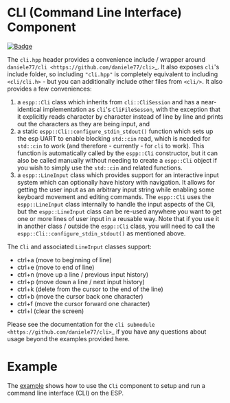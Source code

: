 # CLI (Command Line Interface) Component

[![Badge](https://components.espressif.com/components/espp/cli/badge.svg)](https://components.espressif.com/components/espp/cli)

The `cli.hpp` header provides a convenience include / wrapper around
`daniele77/cli <https://github.com/daniele77/cli>`_. It also exposes `cli`'s
include folder, so including `"cli.hpp"` is completely equivalent to including
`<cli/cli.h>` - but you can additionally include other files from
`<cli/>`. It also provides a few conveniences:

1. a `espp::Cli` class which inherits from `cli::CliSession` and has a
   near-identical implementation as `cli`'s `CliFileSesson`, with the exception
   that it explicitly reads character by character instead of line by line and
   prints out the characters as they are being input, and
2. a static `espp::Cli::configure_stdin_stdout()` function which sets up the esp
   UART to enable blocking `std::cin` read, which is needed for `std::cin` to
   work (and therefore - currently - for `cli` to work). This function is
   automatically called by the `espp::Cli` constructor, but it can also be
   called manually without needing to create a `espp::Cli` object if you wish to
   simply use the `std::cin` and related functions.
3. a `espp::LineInput` class which provides support for an interactive input
   system which can optionally have history with navigation. It allows for
   getting the user input as an arbitrary input string while enabling some
   keyboard movement and editing commands. The `espp::Cli` uses the
   `espp::LineInput` class internally to handle the input aspects of the Cli,
   but the `espp::LineInput` class can be re-used anywhere you want to get one
   or more lines of user input in a reusable way. Note that if you use it in
   another class / outside the `espp::Cli` class, you will need to call the
   `espp::Cli::configure_stdin_stdout()` as mentioned above.

The `Cli` and associated `LineInput` classes support:
  *   ctrl+a (move to beginning of line)
  *   ctrl+e (move to end of line)
  *   ctrl+n (move up a line / previous input history)
  *   ctrl+p (move down a line / next input history)
  *   ctrl+k (delete from the cursor to the end of the line)
  *   ctrl+b (move the cursor back one character)
  *   ctrl+f (move the cursor forward one character)
  *   ctrl+l (clear the screen)

Please see the documentation for the `cli submodule
<https://github.com/daniele77/cli>`_ if you have any questions about usage
beyond the examples provided here.

# Example

The [example](./example) shows how to use the `Cli` component to setup and run a
command line interface (CLI) on the ESP.
